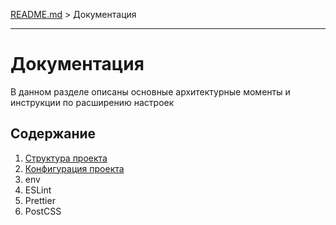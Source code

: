[README.md](../README.ru.md) > Документация

---

# Документация

В данном разделе описаны основные архитектурные моменты и инструкции по расширению настроек

## Содержание

1. [Структура проекта](./structure.ru.md)
2. [Конфигурация проекта](./configs.ru.md)
3. env
4. ESLint
5. Prettier
6. PostCSS
